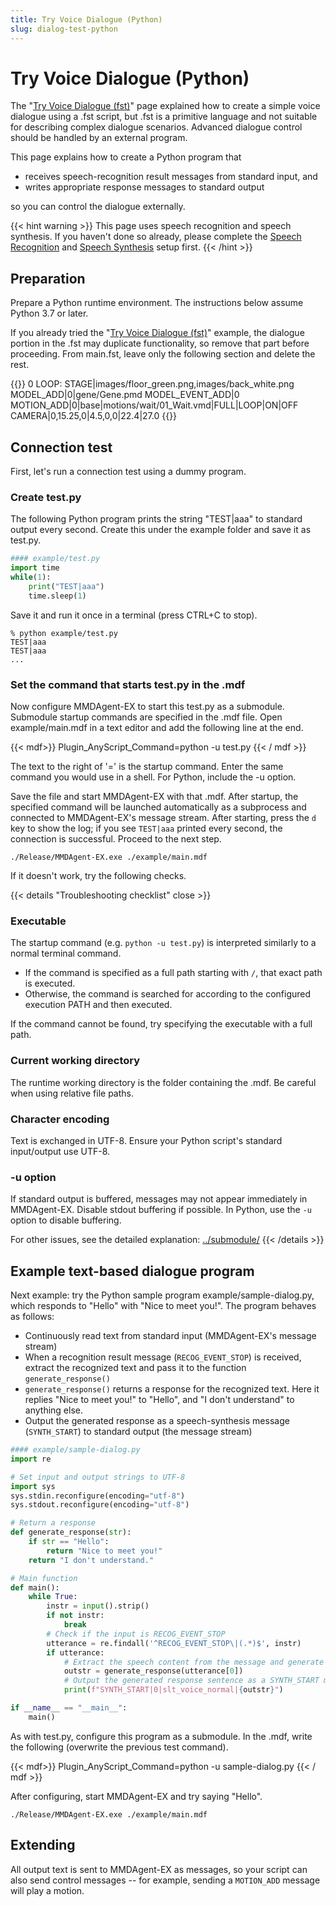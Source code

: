 ```yaml
---
title: Try Voice Dialogue (Python)
slug: dialog-test-python
---
```

# Try Voice Dialogue (Python)

The "[Try Voice Dialogue (fst)](../dialog-test-fst)" page explained how to create a simple voice dialogue using a .fst script, but .fst is a primitive language and not suitable for describing complex dialogue scenarios. Advanced dialogue control should be handled by an external program.

This page explains how to create a Python program that

- receives speech-recognition result messages from standard input, and
- writes appropriate response messages to standard output

so you can control the dialogue externally.

{{< hint warning >}}
This page uses speech recognition and speech synthesis. If you haven't done so already, please complete the [Speech Recognition](../asr-setup) and [Speech Synthesis](../tts-test) setup first.
{{< /hint >}}

## Preparation

Prepare a Python runtime environment. The instructions below assume Python 3.7 or later.

If you already tried the "[Try Voice Dialogue (fst)](../dialog-test-fst)" example, the dialogue portion in the .fst may duplicate functionality, so remove that part before proceeding. From main.fst, leave only the following section and delete the rest.

{{<fst>}}
0 LOOP:
    <eps> STAGE|images/floor_green.png,images/back_white.png
    <eps> MODEL_ADD|0|gene/Gene.pmd
    MODEL_EVENT_ADD|0  MOTION_ADD|0|base|motions/wait/01_Wait.vmd|FULL|LOOP|ON|OFF
    <eps> CAMERA|0,15.25,0|4.5,0,0|22.4|27.0
{{</fst>}}

## Connection test

First, let's run a connection test using a dummy program.

### Create test.py

The following Python program prints the string "TEST|aaa" to standard output every second. Create this under the example folder and save it as test.py.

```python
#### example/test.py
import time
while(1):
    print("TEST|aaa")
    time.sleep(1)
```

Save it and run it once in a terminal (press CTRL+C to stop).

```shell
% python example/test.py
TEST|aaa
TEST|aaa
...
```

### Set the command that starts test.py in the .mdf

Now configure MMDAgent-EX to start this test.py as a submodule. Submodule startup commands are specified in the .mdf file. Open example/main.mdf in a text editor and add the following line at the end.

{{< mdf>}}
Plugin_AnyScript_Command=python -u test.py
{{< / mdf >}}

The text to the right of '=' is the startup command. Enter the same command you would use in a shell. For Python, include the -u option.

Save the file and start MMDAgent-EX with that .mdf. After startup, the specified command will be launched automatically as a subprocess and connected to MMDAgent-EX's message stream. After starting, press the `d` key to show the log; if you see `TEST|aaa` printed every second, the connection is successful. Proceed to the next step.

```shell
./Release/MMDAgent-EX.exe ./example/main.mdf
```

If it doesn't work, try the following checks.

{{< details "Troubleshooting checklist" close >}}
### Executable

The startup command (e.g. `python -u test.py`) is interpreted similarly to a normal terminal command.

- If the command is specified as a full path starting with `/`, that exact path is executed.
- Otherwise, the command is searched for according to the configured execution PATH and then executed.

If the command cannot be found, try specifying the executable with a full path.

### Current working directory

The runtime working directory is the folder containing the .mdf. Be careful when using relative file paths.

### Character encoding

Text is exchanged in UTF-8. Ensure your Python script's standard input/output use UTF-8.

### -u option

If standard output is buffered, messages may not appear immediately in MMDAgent-EX. Disable stdout buffering if possible. In Python, use the `-u` option to disable buffering.

For other issues, see the detailed explanation: [../submodule/](../submodule/)
{{< /details >}}

## Example text-based dialogue program

Next example: try the Python sample program example/sample-dialog.py, which responds to "Hello" with "Nice to meet you!". The program behaves as follows:

- Continuously read text from standard input (MMDAgent-EX's message stream)
- When a recognition result message (`RECOG_EVENT_STOP`) is received, extract the recognized text and pass it to the function `generate_response()`
- `generate_response()` returns a response for the recognized text. Here it replies "Nice to meet you!" to "Hello", and "I don't understand" to anything else.
- Output the generated response as a speech-synthesis message (`SYNTH_START`) to standard output (the message stream)

```python
#### example/sample-dialog.py
import re

# Set input and output strings to UTF-8
import sys
sys.stdin.reconfigure(encoding="utf-8")
sys.stdout.reconfigure(encoding="utf-8")

# Return a response
def generate_response(str):
    if str == "Hello":
        return "Nice to meet you!"
    return "I don't understand."

# Main function
def main():
    while True:
        instr = input().strip()
        if not instr:
            break
        # Check if the input is RECOG_EVENT_STOP
        utterance = re.findall('^RECOG_EVENT_STOP\|(.*)$', instr)
        if utterance:
            # Extract the speech content from the message and generate a response sentence
            outstr = generate_response(utterance[0])
            # Output the generated response sentence as a SYNTH_START message
            print(f"SYNTH_START|0|slt_voice_normal|{outstr}")

if __name__ == "__main__":
    main()
```

As with test.py, configure this program as a submodule. In the .mdf, write the following (overwrite the previous test command).

{{< mdf>}}
Plugin_AnyScript_Command=python -u sample-dialog.py
{{< / mdf >}}

After configuring, start MMDAgent-EX and try saying "Hello".

```shell
./Release/MMDAgent-EX.exe ./example/main.mdf
```

## Extending

All output text is sent to MMDAgent-EX as messages, so your script can also send control messages -- for example, sending a `MOTION_ADD` message will play a motion.